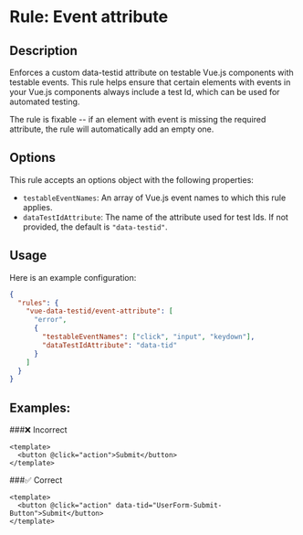 # Rule: Event attribute

## Description

Enforces a custom data-testid attribute on testable Vue.js components with testable events. This rule helps ensure that certain elements with events in your Vue.js components always include a test Id, which can be used for automated testing.

The rule is fixable -- if an element with event is missing the required attribute, the rule will automatically add an empty one.

## Options

This rule accepts an options object with the following properties:

- `testableEventNames`: An array of Vue.js event names to which this rule applies.
- `dataTestIdAttribute`: The name of the attribute used for test Ids. If not provided, the default is `"data-testid"`.

## Usage

Here is an example configuration:

```json
{
  "rules": {
    "vue-data-testid/event-attribute": [
      "error",
      {
        "testableEventNames": ["click", "input", "keydown"],
        "dataTestIdAttribute": "data-tid"
      }
    ]
  }
}
```

## Examples:

###❌ Incorrect
```vue
<template>
  <button @click="action">Submit</button>
</template>
```

###✅ Correct

```vue
<template>
  <button @click="action" data-tid="UserForm-Submit-Button">Submit</button>
</template>
```
